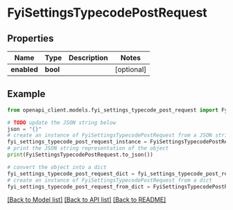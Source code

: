 # FyiSettingsTypecodePostRequest


## Properties

Name | Type | Description | Notes
------------ | ------------- | ------------- | -------------
**enabled** | **bool** |  | [optional] 

## Example

```python
from openapi_client.models.fyi_settings_typecode_post_request import FyiSettingsTypecodePostRequest

# TODO update the JSON string below
json = "{}"
# create an instance of FyiSettingsTypecodePostRequest from a JSON string
fyi_settings_typecode_post_request_instance = FyiSettingsTypecodePostRequest.from_json(json)
# print the JSON string representation of the object
print(FyiSettingsTypecodePostRequest.to_json())

# convert the object into a dict
fyi_settings_typecode_post_request_dict = fyi_settings_typecode_post_request_instance.to_dict()
# create an instance of FyiSettingsTypecodePostRequest from a dict
fyi_settings_typecode_post_request_from_dict = FyiSettingsTypecodePostRequest.from_dict(fyi_settings_typecode_post_request_dict)
```
[[Back to Model list]](../README.md#documentation-for-models) [[Back to API list]](../README.md#documentation-for-api-endpoints) [[Back to README]](../README.md)



